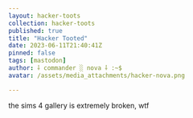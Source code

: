 ```yaml
---
layout: hacker-toots
collection: hacker-toots
published: true
title: "Hacker Tooted"
date: 2023-06-11T21:40:41Z
pinned: false
tags: [mastodon]
author: ⸸ commander ░ nova ⸸ :~$
avatar: /assets/media_attachments/hacker-nova.png

---
```


<p>the sims 4 gallery is extremely broken, wtf</p>



